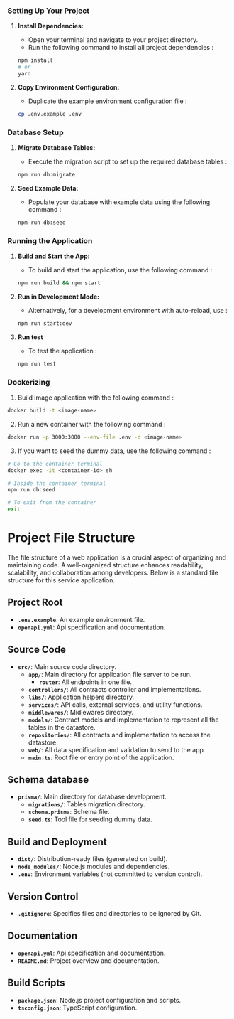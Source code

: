 ### Setting Up Your Project

1. **Install Dependencies:**

   - Open your terminal and navigate to your project directory.
   - Run the following command to install all project dependencies :

   ```bash
   npm install
   # or
   yarn
   ```

2. **Copy Environment Configuration:**

   - Duplicate the example environment configuration file :

   ```bash
   cp .env.example .env
   ```

### Database Setup

1. **Migrate Database Tables:**

   - Execute the migration script to set up the required database tables :

   ```bash
   npm run db:migrate
   ```

2. **Seed Example Data:**

   - Populate your database with example data using the following command :

   ```bash
   npm run db:seed
   ```

### Running the Application

1. **Build and Start the App:**

   - To build and start the application, use the following command :

   ```bash
   npm run build && npm start
   ```

2. **Run in Development Mode:**

   - Alternatively, for a development environment with auto-reload, use :

   ```bash
   npm run start:dev
   ```

3. **Run test**

   - To test the application :

   ```bash
   npm run test
   ```

### Dockerizing

1. Build image application with the following command :

```bash
docker build -t <image-name> .
```

2. Run a new container with the following command :

```bash
docker run -p 3000:3000 --env-file .env -d <image-name>
```

3. If you want to seed the dummy data, use the following command :

```bash
# Go to the container terminal
docker exec -it <container-id> sh

# Inside the container terminal
npm run db:seed

# To exit from the container
exit
```

# Project File Structure

The file structure of a web application is a crucial aspect of organizing and maintaining code. A well-organized structure enhances readability, scalability, and collaboration among developers. Below is a standard file structure for this service application.

## Project Root

- **`.env.example`**: An example environment file.
- **`openapi.yml`**: Api specification and documentation.

## Source Code

- **`src/`**: Main source code directory.
  - **`app/`**: Main directory for application file server to be run.
    - **`router`**: All endpoints in one file.
  - **`controllers/`**: All contracts controller and implementations.
  - **`libs/`**: Application helpers directory.
  - **`services/`**: API calls, external services, and utility functions.
  - **`middlewares/`**: Midlewares directory.
  - **`models/`**: Contract models and implementation to represent all the tables in the datastore.
  - **`repositories/`**: All contracts and implementation to access the datastore.
  - **`web/`**: All data specification and validation to send to the app.
  - **`main.ts`**: Root file or entry point of the application.

## Schema database

- **`prisma/`**: Main directory for database development.
  - **`migrations/`**: Tables migration directory.
  - **`schema.prisma`**: Schema file.
  - **`seed.ts`**: Tool file for seeding dummy data.

## Build and Deployment

- **`dist/`**: Distribution-ready files (generated on build).
- **`node_modules/`**: Node.js modules and dependencies.
- **`.env`**: Environment variables (not committed to version control).

## Version Control

- **`.gitignore`**: Specifies files and directories to be ignored by Git.

## Documentation

- **`openapi.yml`**: Api specification and documentation.
- **`README.md`**: Project overview and documentation.

## Build Scripts

- **`package.json`**: Node.js project configuration and scripts.
- **`tsconfig.json`**: TypeScript configuration.
